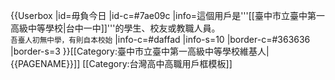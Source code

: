 {{Userbox
  |id=毋負今日
  |id-c=#7ae09c
  |info=這個用戶是'''[[臺中市立臺中第一高級中等學校|台中一中]]'''的學生、校友或教職人員。<BR><span style="font-size:smaller;">吾臺人初無中學，有則自本校始</span>
  |info-c=#daffad
  |info-s=10
  |border-c=#363636
  |border-s=3
}}<includeonly>[[Category:臺中市立臺中第一高級中等學校維基人|{{PAGENAME}}]]</includeonly>
<noinclude>
[[Category:台灣高中高職用戶框模板]]
</noinclude>